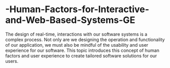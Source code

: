 # -Human-Factors-for-Interactive-and-Web-Based-Systems-GE

The design of real-time, interactions with our software systems is a complex process.  Not only are we designing the operation and functionality of our application, we must also be mindful of the usability and user experience for our software.  This topic introduces this concept of human factors and user experience to create tailored software solutions for our users.
